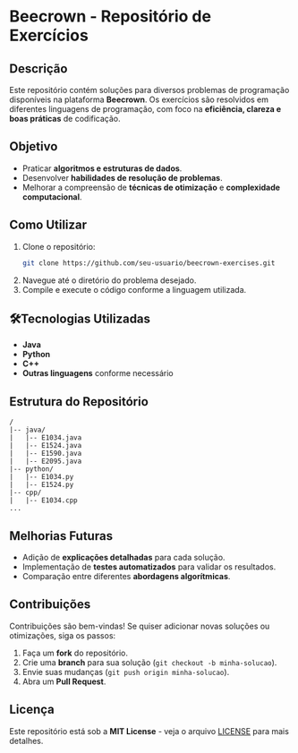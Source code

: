 # Beecrown - Repositório de Exercícios

## Descrição
Este repositório contém soluções para diversos problemas de programação disponíveis na plataforma **Beecrown**. Os exercícios são resolvidos em diferentes linguagens de programação, com foco na **eficiência, clareza e boas práticas** de codificação.

## Objetivo
- Praticar **algoritmos e estruturas de dados**.
- Desenvolver **habilidades de resolução de problemas**.
- Melhorar a compreensão de **técnicas de otimização** e **complexidade computacional**.

## Como Utilizar
1. Clone o repositório:
   ```sh
   git clone https://github.com/seu-usuario/beecrown-exercises.git
   ```
2. Navegue até o diretório do problema desejado.
3. Compile e execute o código conforme a linguagem utilizada.

## 🛠Tecnologias Utilizadas
- **Java**
- **Python**
- **C++**
- **Outras linguagens** conforme necessário

## Estrutura do Repositório
```
/
|-- java/
|   |-- E1034.java
|   |-- E1524.java
|   |-- E1590.java
|   |-- E2095.java
|-- python/
|   |-- E1034.py
|   |-- E1524.py
|-- cpp/
|   |-- E1034.cpp
...
```

## Melhorias Futuras
- Adição de **explicações detalhadas** para cada solução.
- Implementação de **testes automatizados** para validar os resultados.
- Comparação entre diferentes **abordagens algorítmicas**.

## Contribuições
Contribuições são bem-vindas! Se quiser adicionar novas soluções ou otimizações, siga os passos:
1. Faça um **fork** do repositório.
2. Crie uma **branch** para sua solução (`git checkout -b minha-solucao`).
3. Envie suas mudanças (`git push origin minha-solucao`).
4. Abra um **Pull Request**.

## Licença
Este repositório está sob a **MIT License** - veja o arquivo [LICENSE](LICENSE) para mais detalhes.


